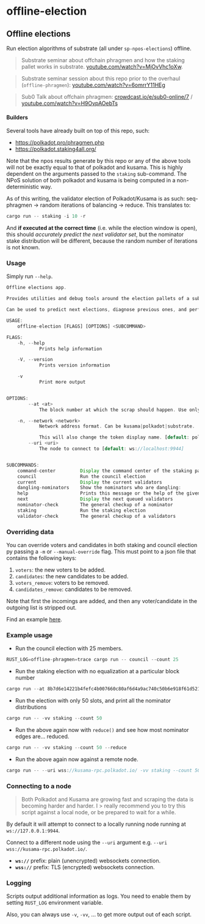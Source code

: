 # offline-election

## Offline elections

Run election algorithms of substrate (all under `sp-npos-elections`) offline.

> Substrate seminar about offchain phragmen and how the staking pallet works in substrate.
> [youtube.com/watch?v=MjOvVhc1oXw](https://www.youtube.com/watch?v=MjOvVhc1oXw).

> Substrate seminar session about this repo prior to the overhaul (`offline-phragmen`):
> [youtube.com/watch?v=6omrrY11HEg](youtube.com/watch?v=6omrrY11HEg)

> Sub0 Talk about offchain phragmen:
> [crowdcast.io/e/sub0-online/7](https://www.crowdcast.io/e/sub0-online/7) /
> [youtube.com/watch?v=H9OvpAOebTs](https://www.youtube.com/watch?v=H9OvpAOebTs)


#### Builders

Several tools have already built on top of this repo, such:

- https://polkadot.pro/phragmen.php
- https://polkadot.staking4all.org/

Note that the npos results generate by this repo or any of the above tools will not be exactly
equal to that of polkadot and kusama. This is highly dependent on the arguments passed to the
`staking` sub-command. The NPoS solution of both polkadot and kusama is being computed in a
non-deterministic way.

As of this writing, the validator election of Polkadot/Kusama is as such: seq-phragmen -> random
iterations of balancing -> reduce. This translates to:

```rust
cargo run -- staking -i 10 -r
```

And **if executed at the correct time** (i.e. while the election window is open), this should
*accurately predict the next validator set*, but the nominator stake distribution will be
different, because the random number of iterations is not known.

### Usage

Simply run `--help`.

```rust
Offline elections app.

Provides utilities and debug tools around the election pallets of a substrate chain offline.

Can be used to predict next elections, diagnose previous ones, and perform checks on validators and nominators.

USAGE:
    offline-election [FLAGS] [OPTIONS] <SUBCOMMAND>

FLAGS:
    -h, --help
            Prints help information

    -V, --version
            Prints version information

    -v
            Print more output


OPTIONS:
        --at <at>
            The block number at which the scrap should happen. Use only the hex value, no need for a `0x` prefix

    -n, --network <network>
            Network address format. Can be kusama|polkadot|substrate.

            This will also change the token display name. [default: polkadot]
        --uri <uri>
            The node to connect to [default: ws://localhost:9944]


SUBCOMMANDS:
    command-center         Display the command center of the staking panel
    council                Run the council election
    current                Display the current validators
    dangling-nominators    Show the nominators who are dangling:
    help                   Prints this message or the help of the given subcommand(s)
    next                   Display the next queued validators
    nominator-check        The general checkup of a nominator
    staking                Run the staking election
    validator-check        The general checkup of a validators
```

### Overriding data

You can override voters and candidates in both staking and council election py passing a `-m` or
`--manual-override` flag. This must point to a json file that contains the following keys:
1. `voters`: the new voters to be added.
2. `candidates`: the new candidates to be added.
3. `voters_remove`: voters to be removed.
4. `candidates_remove`: candidates to be removed.

Note that first the incomings are added, and then any voter/candidate in the outgoing list is
stripped out.

Find an example [here](./override_example.json).

### Example usage

- Run the council election with 25 members.

```rust
RUST_LOG=offline-phragmen=trace cargo run -- council --count 25
```

- Run the staking election with no equalization at a particular block number

```rust
cargo run --at 8b7d6e14221b4fefc4b007660c80af6d4a9ac740c50b6e918f61d521553cd17e staking
```

- Run the election with only 50 slots, and print all the nominator distributions

```rust
cargo run -- -vv staking --count 50
```

- Run the above again now with `reduce()` and see how most nominator edges are... reduced.

```rust
cargo run -- -vv staking --count 50 --reduce
```

- Run the above again now against a remote node.

```rust
cargo run -- --uri wss://kusama-rpc.polkadot.io/ -vv staking --count 50 --reduce
```

### Connecting to a node

> Both Polkadot and Kusama are growing fast and scraping the data is becoming harder and harder.
I > really recommend you to try this script against a local node, or be prepared to wait for a
while.

By default it will attempt to connect to a locally running node running at
`ws://127.0.0.1:9944`.

Connect to a different node using the `--uri` argument e.g. `--uri
wss://kusama-rpc.polkadot.io/`.

- **`ws://`** prefix: plain (unencrypted) websockets connection.
- **`wss://`** prefix: TLS (encrypted) websockets connection.

### Logging

Scripts output additional information as logs. You need to enable them by setting `RUST_LOG`
environment variable.

Also, you can always use `-v`, `-vv`, ... to get more output out of each script.
